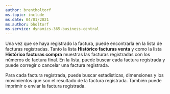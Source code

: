 ```yaml
---
author: brentholtorf
ms.topic: include
ms.date: 04/01/2021
ms.author: bholtorf
ms.service: dynamics-365-business-central
---
```

Una vez que se haya registrado la factura, puede encontrarla en la lista de facturas registradas. Tanto la lista **Histórico facturas venta** y como la lista **Histórico facturas compra** muestras las facturas registradas con los números de factura final. En la lista, puede buscar cada factura registrada y puede corregir o cancelar una factura registrada.  

Para cada factura registrada, puede buscar estadísticas, dimensiones y los movimientos que son el resultado de la factura registrada. También puede imprimir o enviar la factura registrada.  
